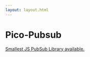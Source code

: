 ```yaml
---
layout: layout.html
---
```


# Pico-Pubsub

[Smallest JS PubSub Library available.](https://github.com/hassanshaikley/pico-pubsub)
